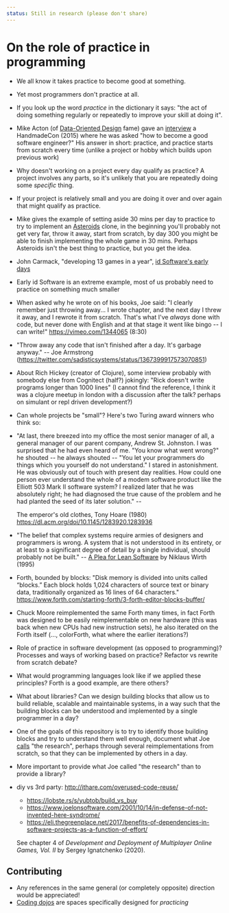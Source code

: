 ```yaml
---
status: Still in research (please don't share)
---
```


# On the role of practice in programming

- We all know it takes practice to become good at something.

- Yet most programmers don't practice at all.

- If you look up the word *practice* in the dictionary it says: "the act of
  doing something regularly or repeatedly to improve your skill at doing it".

- Mike Acton (of [Data-Oriented
  Design](https://youtube.com/watch?v=rX0ItVEVjHc) fame) gave an
  [interview](https://youtu.be/qWJpI2adCcs?t=3506) a HandmadeCon (2015) where
  he was asked "how to become a good software engineer?" His answer in short:
  practice, and practice starts from scratch every time (unlike a project or
  hobby which builds upon previous work)

- Why doesn't working on a project every day qualify as practice? A project
  involves any parts, so it's unlikely that you are repeatedly doing some
  *specific* thing.

- If your project is relatively small and you are doing it over and over again
  that might qualify as practice.

- Mike gives the example of setting aside 30 mins per day to practice to try to
  implement an [Asteroids](https://en.wikipedia.org/wiki/Asteroids_(video_game))
  clone, in the beginning you'll probably not get very far, throw it away, start
  from scratch, by day 300 you might be able to finish implementing the whole
  game in 30 mins. Perhaps Asteroids isn't the best thing to practice, but you
  get the idea.

- John Carmack, "developing 13 games in a year", [id Software's early
  days](https://youtu.be/IzqdZAYcwfY?t=540)

- Early id Software is an extreme example, most of us probably need to practice
  on something much smaller

- When asked why he wrote on of his books, Joe said: "I clearly remember just
  throwing away... I wrote chapter, and the next day I threw it away, and I
  rewrote it from scratch. That's what I've *always* done with code, but never
  done with English and at that stage it went like bingo -- I can write!"
  https://vimeo.com/1344065 (8:30)

- "Throw away any code that isn't finished after a day. It's garbage anyway." --
  Joe Armstrong (https://twitter.com/sadisticsystems/status/1367399917573070851)

- About Rich Hickey (creator of Clojure), some interview probably with somebody
  else from Cognitect (half?) jokingly: "Rick doesn't write programs longer than
  1000 lines" (I cannot find the reference, I think it was a clojure meetup in
  london with a discussion after the talk? perhaps on simulant or repl driven
  development?)

- Can whole projects be "small"? Here's two Turing award winners who think so:

- "At last, there breezed into my office the most senior manager of all, a
  general manager of our parent company, Andrew St. Johnston. I was surprised
  that he had even heard of me. "You know what went wrong?" he shouted -- he
  always shouted -- "You let your programmers do things which you yourself do
  not understand." I stared in astonishment. He was obviously out of touch with
  present day realities. How could one person ever understand the whole of a
  modem software product like the Elliott 503 Mark II software system? I
  realized later that he was absolutely right; he had diagnosed the true cause
  of the problem and he had planted the seed of its later solution." --

  The emperor's old clothes, Tony Hoare (1980)
  https://dl.acm.org/doi/10.1145/1283920.1283936

- "The belief that complex systems require armies of designers and programmers
  is wrong. A system that is not understood in its entirety, or at least to a
  significant degree of detail by a single individual, should probably not be
  built." -- [A Plea for Lean Software](https://cr.yp.to/bib/1995/wirth.pdf) by
  Niklaus Wirth (1995)

- Forth, bounded by blocks: "Disk memory is divided into units called “blocks.”
  Each block holds 1,024 characters of source text or binary data, traditionally
  organized as 16 lines of 64 characters."
  https://www.forth.com/starting-forth/3-forth-editor-blocks-buffer/

- Chuck Moore reimplemented the same Forth many times, in fact Forth was
  designed to be easily reimplementable on new hardware (this was back when new
  CPUs had new instruction sets), he also iterated on the Forth itself (...,
  colorForth, what where the earlier iterations?)

- Role of practice in software development (as opposed to programming)?
  Processes and ways of working based on practice? Refactor vs rewrite from
  scratch debate?

- What would programming languages look like if we applied these principles?
  Forth is a good example, are there others?

- What about libraries? Can we design building blocks that allow us to build
  reliable, scalable and maintainable systems, in a way such that the building
  blocks can be understood and implemented by a single programmer in a day?

- One of the goals of this repository is to try to identify those building
  blocks and try to understand them well enough, document what Joe
  [calls](https://youtu.be/h8nmzPh5Npg?t=1302) "the research", perhaps through
  several reimplementations from scratch, so that they can be implemented by
  others in a day.

- More important to provide what Joe called "the research" than to provide a library?

- diy vs 3rd party: http://ithare.com/overused-code-reuse/
  + https://lobste.rs/s/yubtob/build_vs_buy
  + https://www.joelonsoftware.com/2001/10/14/in-defense-of-not-invented-here-syndrome/
  + https://eli.thegreenplace.net/2017/benefits-of-dependencies-in-software-projects-as-a-function-of-effort/

  See chapter 4 of *Development and Deployment of Multiplayer Online Games, Vol.
  II* by Sergey Ignatchenko (2020).


## Contributing

* Any references in the same general (or completely opposite) direction would be
  appreciated!
* [Coding dojos](https://codingdojo.org/practices/WhatIsCodingDojo/) are spaces specifically designed for _practicing_ 
